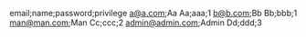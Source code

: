 email;name;password;privilege
a@a.com;Aa Aa;aaa;1
b@b.com;Bb Bb;bbb;1
man@man.com;Man Cc;ccc;2
admin@admin.com;Admin Dd;ddd;3